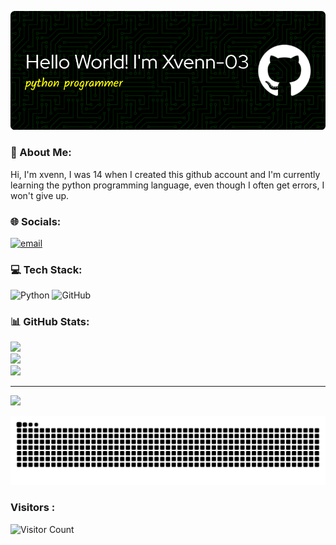 ![Xvenn-03](github-header-image.png)
### 💫 About Me:
Hi, I'm xvenn, I was 14 when I created this github account and I'm currently learning the python programming language, even though I often get errors, I won't give up. 


### 🌐 Socials:
[![email](https://img.shields.io/badge/Email-D14836?logo=gmail&logoColor=white)](mailto:kevinahikam@gmail.com) 

### 💻 Tech Stack:
![Python](https://img.shields.io/badge/python-3670A0?style=for-the-badge&logo=python&logoColor=ffdd54) ![GitHub](https://img.shields.io/badge/github-%23121011.svg?style=for-the-badge&logo=github&logoColor=white)
### 📊 GitHub Stats:
![](https://github-readme-stats.vercel.app/api?username=Xvenn-03&theme=github_dark&hide_border=false&include_all_commits=false&count_private=false)<br/>
![](https://nirzak-streak-stats.vercel.app/?user=Xvenn-03&theme=github_dark&hide_border=false)<br/>
![](https://github-readme-stats.vercel.app/api/top-langs/?username=Xvenn-03&theme=github_dark&hide_border=false&include_all_commits=false&count_private=false&layout=compact)

---
[![](https://visitcount.itsvg.in/api?id=Xvenn-03&icon=0&color=0)](https://visitcount.itsvg.in)

<img src="https://raw.githubusercontent.com/Xvenn-03/Xvenn-03/output/snake.svg" alt="Snake animation" />

###
### Visitors :
![Visitor Count](https://profile-counter.glitch.me/Xvenn-03/count.svg)

